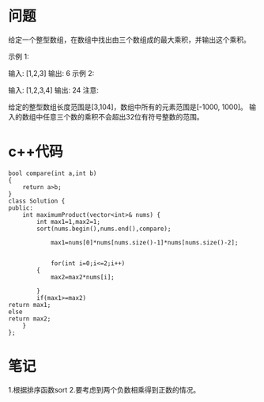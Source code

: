 # 问题
给定一个整型数组，在数组中找出由三个数组成的最大乘积，并输出这个乘积。

示例 1:

输入: [1,2,3]
输出: 6
示例 2:

输入: [1,2,3,4]
输出: 24
注意:

给定的整型数组长度范围是[3,104]，数组中所有的元素范围是[-1000, 1000]。
输入的数组中任意三个数的乘积不会超出32位有符号整数的范围。
# c++代码
```
bool compare(int a,int b)
{
    return a>b;
}
class Solution {
public:
    int maximumProduct(vector<int>& nums) {
        int max1=1,max2=1;
        sort(nums.begin(),nums.end(),compare);
               
            max1=nums[0]*nums[nums.size()-1]*nums[nums.size()-2];
        
        
            for(int i=0;i<=2;i++)
        {
            max2=max2*nums[i];
            
        }
        if(max1>=max2)
return max1;
else
return max2;
    }
};
```
# 笔记
1.根据排序函数sort
2.要考虑到两个负数相乘得到正数的情况。
